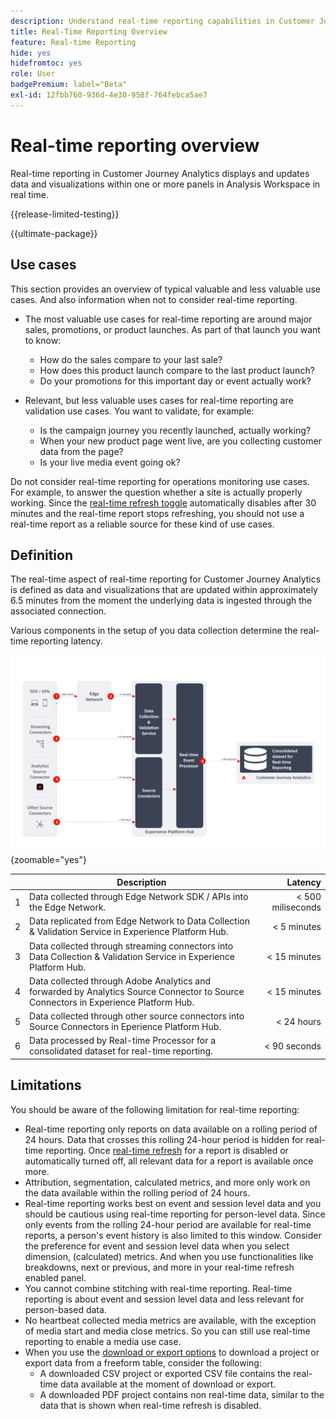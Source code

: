 ```yaml
---
description: Understand real-time reporting capabilities in Customer Journey Analytics.
title: Real-Time Reporting Overview
feature: Real-time Reporting
hide: yes
hidefromtoc: yes
role: User
badgePremium: label="Beta"
exl-id: 12fbb760-936d-4e30-958f-764febca5ae7
---
```

# Real-time reporting overview

Real-time reporting in Customer Journey Analytics displays and updates data and visualizations within one or more panels in Analysis Workspace in real time.

{{release-limited-testing}}

{{ultimate-package}}

## Use cases

This section provides an overview of typical valuable and less valuable use cases. And also information when not to consider real-time reporting.

* The most valuable use cases for real-time reporting are around major sales, promotions, or product launches. 
As part of that launch you want to know:

  * How do the sales compare to your last sale?
  * How does this product launch compare to the last product launch?
  * Do your promotions for this important day or event actually work?

* Relevant, but less valuable uses cases for real-time reporting are validation use cases. 
You want to validate, for example:

  * Is the campaign journey you recently launched, actually working?
  * When your new product page went live, are you collecting customer data from the page?
  * Is your live media event going ok?

Do not consider real-time reporting for operations monitoring use cases. For example, to answer the question whether a site is actually properly working. Since the [real-time refresh toggle](use-real-time.md) automatically disables after 30 minutes and the real-time report stops refreshing, you should not use a real-time report as a reliable source for these kind of use cases.


## Definition

The real-time aspect of real-time reporting for Customer Journey Analytics is defined as data and visualizations that are updated within approximately 6.5 minutes from the moment the underlying data is ingested through the associated connection.

Various components in the setup of you data collection determine the real-time reporting latency.

![Real-time reporting](assets/real-time-reporting-latencies.svg){zoomable="yes"}

| | Description | Latency |
|:---:|---|--:|
| 1 | Data collected through Edge Network SDK / APIs into the Edge Network. | < 500 miliseconds |
| 2 | Data replicated from Edge Network to Data Collection & Validation Service in Experience Platform Hub. | < 5 minutes |
| 3 | Data collected through streaming connectors into Data Collection & Validation Service in Experience Platform Hub. | < 15 minutes |
| 4 | Data collected through Adobe Analytics and forwarded by Analytics Source Connector to Source Connectors in Experience Platform Hub. | < 15 minutes |
| 5 | Data collected through other source connectors into Source Connectors in Eperience Platform Hub. | < 24 hours | 
| 6 | Data processed by Real-time Processor for a consolidated dataset for real-time reporting. | < 90 seconds |

## Limitations

You should be aware of the following limitation for real-time reporting:

* Real-time reporting only reports on data available on a rolling period of 24 hours. Data that crosses this rolling 24-hour period is hidden for real-time reporting. Once [real-time refresh](use-real-time.md) for a report is disabled or automatically turned off, all relevant data for a report is available once more.
* Attribution, segmentation, calculated metrics, and more only work on the data available within the rolling period of 24 hours.
* Real-time reporting works best on event and session level data and you should be cautious using real-time reporting for person-level data. <!--Need to explain this a bit better --> Since only events from the rolling 24-hour period are available for real-time reports, a person's event history is also limited to this window. Consider the preference for event and session level data when you select dimension, (calculated) metrics. And when you use functionalities like breakdowns, next or previous, and more in your real-time refresh enabled panel.
* You cannot combine stitching with real-time reporting. <!-- Do we need to explain this in more detail, why? --> Real-time reporting is about event and session level data and less relevant for person-based data.
* No heartbeat collected media metrics are available, with the exception of media start and media close metrics. So you can still use real-time reporting to enable a media use case.
* When you use the [download or export options](/help/analysis-workspace/export/download-send.md) to download  a project or export data from a freeform table, consider the following:
  * A downloaded CSV project or exported CSV file contains the real-time data available at the moment of download or export.
  * A downloaded PDF project contains non real-time data, similar to the data that is shown when real-time refresh is disabled.
